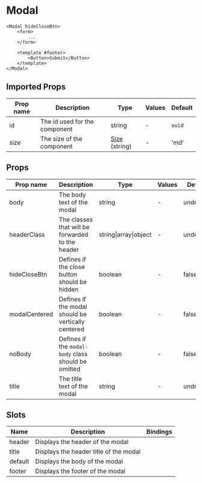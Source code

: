 # Modal

```vue
<Modal hideCloseBtn>
    <form>
        ...
    </form>

    <template #footer>
        <Button>Submit</Button>
    </template>
</Modal>
```

## Imported Props

| Prop name | Description                   | Type                                       | Values | Default |
| --------- | ----------------------------- | ------------------------------------------ | ------ | ------- |
| id        | The id used for the component | string                                     | -      | `uuid`  |
| size      | The size of the component     | [Size](../../composables/useSize) (string) | -      | 'md'    |

## Props

| Prop name     | Description                                         | Type                  | Values | Default   |
| ------------- | --------------------------------------------------- | --------------------- | ------ | --------- |
| body          | The body text of the modal                          | string                | -      | undefined |
| headerClass   | The classes that will be forwarded to the header    | string\|array\|object | -      | undefined |
| hideCloseBtn  | Defines if the close button should be hidden        | boolean               | -      | false     |
| modalCentered | Defines if the modal should be vertically centered  | boolean               | -      | false     |
| noBody        | Defines if the `modal-body` class should be omitted | boolean               | -      | false     |
| title         | The title text of the modal                         | string                | -      | undefined |

## Slots

| Name    | Description                            | Bindings |
| ------- | -------------------------------------- | -------- |
| header  | Displays the header of the modal       |          |
| title   | Displays the header title of the modal |          |
| default | Displays the body of the modal         |          |
| footer  | Displays the footer of the modal       |          |
